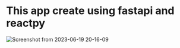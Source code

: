 # This app create using fastapi and reactpy
![Screenshot from 2023-06-19 20-16-09](https://github.com/DipuSharma/fastapi-reactpy/assets/33049521/4cdec259-076c-473b-a725-49e9a5e84985)
